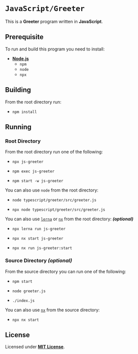 # `JavaScript/Greeter`

This is a **Greeter** program written in **JavaScript**.

## Prerequisite

To run and build this program you need to install:

* [**Node.js**](https://nodejs.org/en/download/current)
  * `npm`
  * `node`
  * `npx`

## Building

From the root directory run:

* ```
  npm install
  ```

## Running

### Root Directory

From the root directory run one of the following:

* ```
  npx js-greeter
  ```
* ```
  npm exec js-greeter
  ```
* ```
  npm start -w js-greeter
  ```

You can also use `node` from the root directory:

* ```
  node typescript/greeter/src/greeter.js
  ```
* ```
  npx node typescript/greeter/src/greeter.js
  ```

You can also use [`lerna`](https://lerna.js.org/) or [`nx`](https://nx.dev/) from the root directory: _**(optional)**_

* ```
  npx lerna run js-greeter
  ```
* ```
  npx nx start js-greeter
  ```
* ```
  npx nx run js-greeter:start
  ```

### Source Directory _(optional)_

From the source directory you can run one of the following:

* ```
  npm start
  ```
* ```
  node greeter.js
  ```
* ```
  ./index.js
  ```

You can also use [`nx`](https://nx.dev/) from the source directory:

* ```
  npx nx start
  ```

## License

Licensed under [**MIT License**](https://github.com/altersabeh/codes/blob/main/LICENSE).
